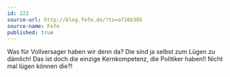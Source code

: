 ```yaml
---
id: 222
source-url: http://blog.fefe.de/?ts=af16b305
source-name: Fefe
published: true
---
```

 Was für Vollversager haben wir denn da? Die sind ja selbst zum Lügen zu dämlich! Das ist doch die einzige Kernkompetenz, die Politiker haben!! Nicht mal lügen können die?!
